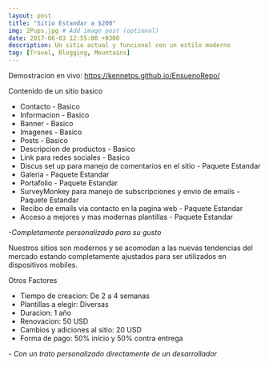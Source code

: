 ```yaml
---
layout: post
title: "Sitio Estandar a $200"
img: 2Pups.jpg # Add image post (optional)
date: 2017-06-03 12:55:00 +0300
description: Un sitio actual y funcional con un estilo moderno
tag: [Travel, Blogging, Mountains]
---
```

Demostracion en vivo:
https://kennetps.github.io/EnsuenoRepo/

Contenido de un sitio basico

>
* Contacto - Basico 
* Informacion - Basico 
* Banner - Basico 
* Imagenes - Basico 
* Posts - Basico 
* Descripcion de productos - Basico 
* Link para redes sociales - Basico 
* Discus set up para manejo de comentarios en el sitio - Paquete Estandar
* Galeria - Paquete Estandar
* Portafolio - Paquete Estandar
* SurveyMonkey para manejo de subscripciones y envio de emails - Paquete Estandar
* Recibo de emails via contacto en la pagina web - Paquete Estandar
* Acceso a mejores y mas modernas plantillas - Paquete Estandar

 <cite>-Completamente personalizado para su gusto</cite>

Nuestros sitios son modernos y se acomodan a las nuevas tendencias del mercado estando completamente ajustados para ser utilizados en dispositivos mobiles.

Otros Factores
>
* Tiempo de creacion: De 2 a 4 semanas 
* Plantillas a elegir: Diversas
* Duracion: 1 año
* Renovacion: 50 USD
* Cambios y adiciones al sitio: 20 USD
* Forma de pago: 50% inicio y 50% contra entrega

 <cite>- Con un trato personalizado directamente de un desarrollador</cite>